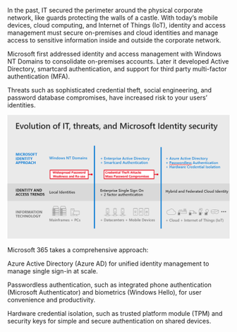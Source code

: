 In the past, IT secured the perimeter around the physical corporate network, like guards protecting the walls of a castle.  With today’s mobile devices, cloud computing, and Internet of Things (IoT), identity and access management must secure on-premises and cloud identities and manage access to sensitive information inside and outside the corporate network. 
  
Microsoft first addressed identity and access management with Windows NT Domains to consolidate on-premises accounts. Later it developed Active Directory, smartcard authentication, and support for third party multi-factor authentication (MFA).  

Threats such as sophisticated credential theft, social engineering, and password database compromises, have increased risk to your users’ identities. 

![Evolution of identity and access management](../media/icon1.png)

Microsoft 365 takes a comprehensive approach:  

Azure Active Directory (Azure AD) for unified identity management to manage single sign-in at scale.  

Passwordless authentication, such as integrated phone authentication (Microsoft Authenticator) and biometrics (Windows Hello), for user convenience and productivity.

Hardware credential isolation, such as trusted platform module (TPM) and security keys for simple and secure authentication on shared devices. 